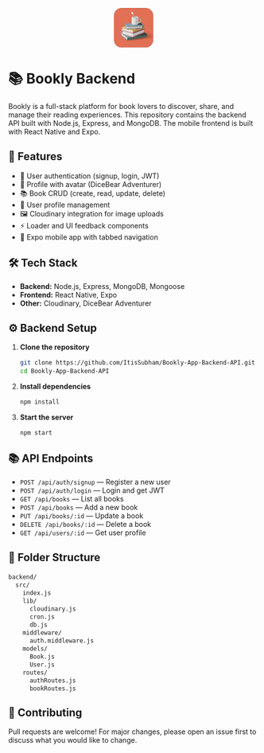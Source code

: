<p align="center">
  <img src="./Bookly.png" alt="Bookly Logo" width="80" />
</p>

# 📚 Bookly Backend

Bookly is a full-stack platform for book lovers to discover, share, and manage their reading experiences. This repository contains the backend API built with Node.js, Express, and MongoDB. The mobile frontend is built with React Native and Expo.

## 🚀 Features

- 🔐 User authentication (signup, login, JWT)
- 👤 Profile with avatar (DiceBear Adventurer)
- 📚 Book CRUD (create, read, update, delete)
- 📝 User profile management
- 🖼️ Cloudinary integration for image uploads
- ⚡ Loader and UI feedback components
- 📱 Expo mobile app with tabbed navigation

## 🛠️ Tech Stack

- **Backend:** Node.js, Express, MongoDB, Mongoose
- **Frontend:** React Native, Expo
- **Other:** Cloudinary, DiceBear Adventurer

## ⚙️ Backend Setup

1. **Clone the repository**
   ```sh
   git clone https://github.com/ItisSubham/Bookly-App-Backend-API.git
   cd Bookly-App-Backend-API
   ```
2. **Install dependencies**
   ```sh
   npm install
   ```
3. **Start the server**
   ```sh
   npm start
   ```


## 📚 API Endpoints

- `POST /api/auth/signup` — Register a new user
- `POST /api/auth/login` — Login and get JWT
- `GET /api/books` — List all books
- `POST /api/books` — Add a new book
- `PUT /api/books/:id` — Update a book
- `DELETE /api/books/:id` — Delete a book
- `GET /api/users/:id` — Get user profile

## 📁 Folder Structure

```
backend/
  src/
    index.js
    lib/
      cloudinary.js
      cron.js
      db.js
    middleware/
      auth.middleware.js
    models/
      Book.js
      User.js
    routes/
      authRoutes.js
      bookRoutes.js
```

## 🤝 Contributing

Pull requests are welcome! For major changes, please open an issue first to discuss what you would like to change.
